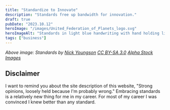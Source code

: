```yaml
---
title: "Standardize to Innovate"
description: "Standards free up bandwidth for innovation."
draft: true
pubDate: "2023.10.12"
heroImage: "/images/United_Federation_of_Planets_logo.svg"
heroImageAlt: "Standards in light blue handwriting with hand holding light blue marker underlining word."
tags: ["business"]
---
```

*Above image: Standards by [Nick Youngson](http://www.nyphotographic.com/) [CC BY-SA 3.0](http://creativecommons.org/licenses/by-sa/3.0/) [Alpha Stock Images](http://alphastockimages.com/)*

## Disclaimer

I want to remind you about the site description of this website, "Strong opinions, loosely held because I'm probably wrong." Embracing standards is a relatively new thing for me in my career. For most of my career I was convinced I knew better than any standard.